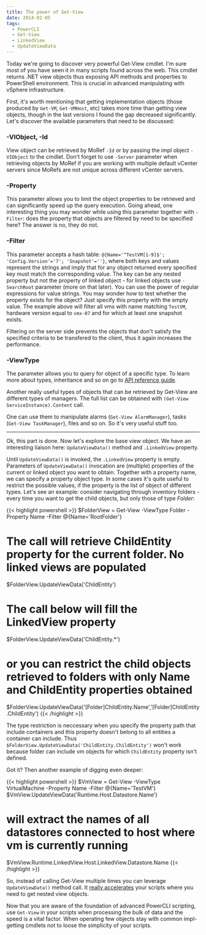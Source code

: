```yaml
---
title: The power of Get-View
date: 2014-02-05
tags:
  - PowerCLI
  - Get-View
  - LinkedView
  - UpdateViewData
---
```


Today we're going to discover very powerful Get-View cmdlet. I'm sure most of you have seen it in many scripts found across the web. This cmdlet returns .NET view objects thus exposing API methods and properties to PowerShell environment. This is crucial in advanced manipulating with vSphere infrastructure.

First, it's worth mentioning that getting implementation objects (those produced by `Get-VM`, `Get-VMHost`, etc) takes more time than getting view objects, though in the last versions I found the gap decreased significantly. Let's discover the available parameters that need to be discussed:

### -VIObject, -Id
  
View object can be retrieved by MoRef `-Id` or by passing the impl object `-VIObject` to the cmdlet. Don't forget to use `-Server` parameter when retrieving objects by MoRef if you are working with multiple default vCenter servers since MoRefs are not unique across different vCenter servers.

### -Property
  
This parameter allows you to limit the object properties to be retrieved and can significantly speed up the query execution. Going ahead, one interesting thing you may wonder while using this parameter together with `-Filter`: does the property that objects are filtered by need to be specified here? The answer is no, they do not.

### -Filter
  
This parameter accepts a hash table: `@{Name='^TestVM[1-9]$'; 'Config.Version'='7'; 'Snapshot'=''}`, where both keys and values represent the strings and imply that for any object returned every specified key must match the corresponding value. The key can be any nested property but not the property of linked object - for linked objects use `-SearchRoot` parameter (more on that later). You can use the power of regular expressions for value strings. You may wonder how to test whether the property exists for the object? Just specify this property with the empty value. The example above will filter all vms with name matching `TestVM`, hardware version equal to `vmx-07` and for which at least one snapshot exists.
  
Filtering on the server side prevents the objects that don't satisfy the specified criteria to be transfered to the client, thus it again increases the performance.

### -ViewType

The parameter allows you to query for object of a specific type. To learn more about types, inheritance and so on go to [API reference guide](https://code.vmware.com/apis/449/vsphere).

Another really useful types of objects that can be retrieved by Get-View are different types of managers. The full list can be obtained with `(Get-View ServiceInstance).Content` call.
  
One can use them to manipulate alarms (`Get-View AlarmManager`), tasks (`Get-View TaskManager`), files and so on. So it's very useful stuff too.

---

Ok, this part is done. Now let's explore the base view object. We have an interesting liaison here: `UpdateViewData()` method and `.LinkedView` property.
  
Until `UpdateViewData()` is invoked, the `.LinkedView` property is empty. Parameters of `UpdateViewData()` invocation are (multiple) properties of the current or linked object you want to obtain. Together with a property name, we can specify a property object type. In some cases it's quite useful to restrict the possible values, if the property is the list of object of different types. Let's see an example: consider navigating through inventory folders - every time you want to get the child objects, but only those of type *Folder*:

{{< highlight powershell >}}
$FolderView = Get-View -ViewType Folder -Property Name -Filter @{Name='RootFolder'}
# The call will retrieve ChildEntity property for the current folder. No linked views are populated
$FolderView.UpdateViewData('ChildEntity')
# The call below will fill the LinkedView property
$FolderView.UpdateViewData('ChildEntity.*')
# or you can restrict the child objects retrieved to folders with only Name and ChildEntity properties obtained
$FolderView.UpdateViewData('[Folder]ChildEntity.Name','[Folder]ChildEntity.ChildEntity')</pre>
{{< /highlight >}}

The type restriction is neccessary when you specify the property path that include containers and this property doesn't belong to all entities a container can include. Thus `$FolderView.UpdateViewData('ChildEntity.ChildEntity')` won't work because folder can include vm objects for which `ChildEntity` property isn't defined.

Got it? Then another example of digging even deeper:

{{< highlight powershell >}}
$VmView = Get-View -ViewType VirtualMachine -Property Name -Filter @{Name='TestVM'}
$VmView.UpdateViewData('Runtime.Host.Datastore.Name')
# will extract the names of all datastores connected to host where vm is currently running
$VmView.Runtime.LinkedView.Host.LinkedView.Datastore.Name
{{< /highlight >}}

So, instead of calling Get-View multiple times you can leverage `UpdateViewData()` method call. It [really accelerates](http://www.vnugglets.com/2012/08/even-faster-powercli-code-with-get-view.html) your scripts where you need to get nested view objects.

Now that you are aware of the foundation of advanced PowerCLI scripting, use `Get-View` in your scripts when processing the bulk of data and the speed is a vital factor. When operating few objects stay with common impl-getting cmdlets not to loose the simplicity of your scripts.